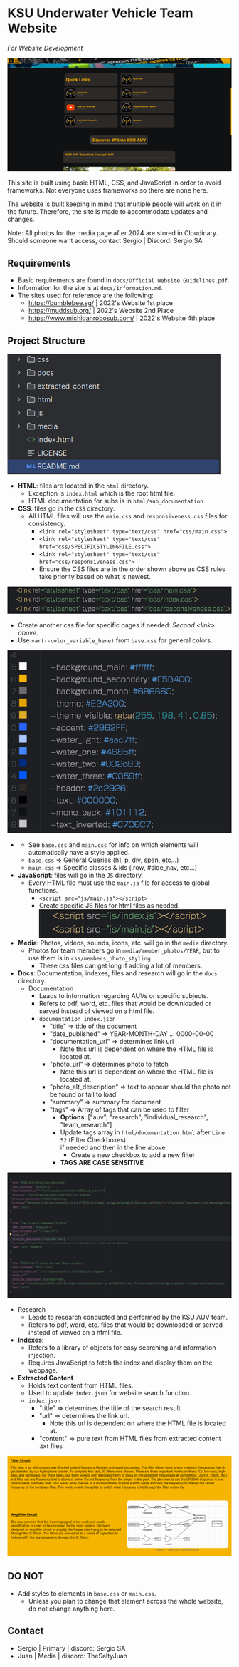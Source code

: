 # KSU Underwater Vehicle Team Website
_For Website Development_

![Home Page][1]

This site is built using basic HTML, CSS, and JavaScript in order to avoid frameworks. Not everyone uses frameworks so there are none here.

The website is built keeping in mind that multiple people will work on it in the future.
Therefore, the site is made to accommodate updates and changes.

Note: All photos for the media page after 2024 are stored in Cloudinary. Should someone want
access, contact Sergio | Discord: Sergio SA

## Requirements

- Basic requirements are found in ``docs/Official Website Guidelines.pdf``.
- Information for the site is at ``docs/information.md``.
- The sites used for reference are the following:
  - https://bumblebee.sg/ | 2022's Website 1st place
  - https://muddsub.org/  | 2022's Website 2nd Place
  - https://www.michiganrobosub.com/ | 2022's Website 4th place

## Project Structure

![Project Structure][2]

- __HTML__: files are located in the  ``html`` directory.
  - Exception is ``index.html`` which is the root html file.
  - HTML documentation for subs is in ``html/sub_documentation``
- __CSS__: files go in the ``CSS`` directory.
  - All HTML files will use the ``main.css`` and ``responsiveness.css`` files for consistency.
    - ``<link rel="stylesheet" type="text/css" href="css/main.css">``
    - ``<link rel="stylesheet" type="text/css" href="css/SPECIFICSTYLINGFILE.css">``
    - ``<link rel="stylesheet" type="text/css" href="css/responsiveness.css">``
    - Ensure the CSS files are in the order shown above as CSS rules take priority based on what is newest.
    
![CSS Order][3]
  
  - Create another css file for specific pages if needed: *Second \<link> above*.
  - Use ``var(--color_variable_here)`` from ``base.css`` for general colors.

![Color Variables][4]

  - 
    - See ``base.css`` and ``main.css`` for info on which elements will automatically have a style applied.
    - ``base.css`` => General Queries (h1, p, div, span, etc...)
    - ``main.css`` => Specific classes & ids (.row, #side_nav, etc...)
- __JavaScript__: files will go in the ``JS`` directory.
  - Every HTML file must use the ``main.js`` file for access to global functions.
    - ```<script src="js/main.js"></script>```
    - Create specific JS files for html files as needed.
![Script Order][5]
- __Media__: Photos, videos, sounds, icons, etc. will go in the ``media`` directory.
  - Photos for team members go in ``media/member_photos/YEAR``, 
  but to use them is in ``css/members_photo_styling``.
    - These css files can get long if adding a lot of members.
- __Docs__: Documentation, indexes, files and research will go in the ``docs`` directory.
  - Documentation
    - Leads to information regarding AUVs or specific subjects.
    - Refers to pdf, word, etc. files that would be downloaded or served instead of viewed on a html file.
    - ``documentation_index.json``
      - "title" => title of the document
      - "date_published" => YEAR-MONTH-DAY ... 0000-00-00
      - "documentation_url" => determines link url
        - Note this url is dependent on where the HTML file is located at.
      - "photo_url" => determines photo to fetch
        - Note this url is dependent on where the HTML file is located at.
      - "photo_alt_description" => text to appear should the photo not be found or fail to load
      - "summary" => summary for document
      - "tags" => Array of tags that can be used to filter
        - __Options__: \["auv", "research", "individual_research", "team_research"]
        - Update tags array in ``html/documentation.html`` after ``Line 52`` (Filter Checkboxes)  
        if needed and then in the line above
          - Create a new checkbox to add a new filter
        - __TAGS ARE CASE SENSITIVE__

![Documentation Index][6]

  - Research
    - Leads to research conducted and performed by the KSU AUV team.
    - Refers to pdf, word, etc. files that would be downloaded or served instead of viewed on a html file.
  - __Indexes__:
    - Refers to a library of objects for easy searching and information injection.
    - Requires JavaScript to fetch the index and display them on the webpage.
- __Extracted Content__
  - Holds text content from HTML files.
  - Used to update ``index.json`` for website search function.
  - ``index.json``
    - "title" => determines the title of the search result
    - "url" => determines the link url. 
      - Note this url is dependent on where the HTML file is located at.
    - "content" => pure text from HTML files from extracted content .txt files

![Kirby Content][7]

## DO NOT

- Add styles to elements in ``base.css`` or ``main.css``.
  - Unless you plan to change that element across the whole website, do not change anything here.

## Contact

- Sergio | Primary | discord: Sergio SA
- Juan | Media | discord: TheSaltyJuan

[1]: media/doc_photos/main.png
[2]: media/doc_photos/top_level_project_structure.png
[3]: media/doc_photos/css_order.png
[4]: media/doc_photos/color_variables.png
[5]: media/doc_photos/script_order.png
[6]: media/doc_photos/doc_index.png
[7]: media/doc_photos/kirby_content.png